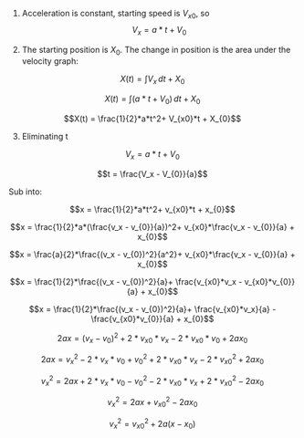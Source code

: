1. Acceleration is constant, starting speed is $V_{x0}$, so
$$V_x = a*t + V_{0}$$

2. The starting position is $X_0$. The change in position is the area under the velocity graph: 

$$X(t) = \int V_x \, dt + X_{0}$$

$$X(t) = \int (a*t + V_{0}) \, dt + X_{0}$$

$$X(t) = \frac{1}{2}*a*t^2+ V_{x0}*t + X_{0}$$

3. Eliminating t

$$V_x = a*t + V_{0}$$

$$t = \frac{V_x - V_{0}}{a}$$

Sub into:

$$x = \frac{1}{2}*a*t^2+ v_{x0}*t + x_{0}$$

$$x = \frac{1}{2}*a*(\frac{v_x - v_{0}}{a})^2+ v_{x0}*\frac{v_x - v_{0}}{a} + x_{0}$$

$$x = \frac{a}{2}*\frac{(v_x - v_{0})^2}{a^2}+ v_{x0}*\frac{v_x - v_{0}}{a} + x_{0}$$

$$x = \frac{1}{2}*\frac{(v_x - v_{0})^2}{a}+ \frac{v_{x0}*v_x - v_{x0}*v_{0}}{a} + x_{0}$$

$$x = \frac{1}{2}*\frac{(v_x - v_{0})^2}{a}+ \frac{v_{x0}*v_x}{a} - \frac{v_{x0}*v_{0}}{a} + x_{0}$$

$$2ax = (v_x - v_{0})^2 + 2*v_{x0}*v_x - 2 * v_{x0}*v_{0} + 2ax_{0}$$

$$2ax = v_x^2 - 2*v_x * v_{0} + v_{0}^2 + 2 * v_{x0}*v_x - 2*v_{x0}^2 + 2ax_{0}$$

$$v_x^2 = 2ax + 2*v_x * v_{0} - v_{0}^2 - 2 * v_{x0} * v_x + 2 * v_{x0}^2 - 2ax_{0}$$

$$v_x^2 = 2ax  + v_{x0}^2 - 2ax_{0}$$

$$v_x^2 = v_{x0}^2 + 2a(x - x_{0})$$